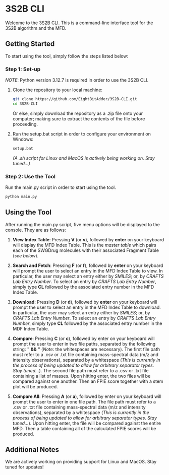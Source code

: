 # 3S2B CLI

Welcome to the 3S2B CLI. This is a command-line interface tool for the 3S2B algorithm and the MFD.

## Getting Started

To start using the tool, simply follow the steps listed below:

### Step 1: Set-up
*NOTE*: Python version 3.12.7 is required in order to use the 3S2B CLI.

1. Clone the repository to your local machine:
    ```bash
    git clone https://github.com/EightBitAdder/3S2B-CLI.git
    cd 3S2B-CLI
    ```

    Or else, simply download the repository as a .zip file onto your computer; making sure to extract the contents of the file before proceeding.

2. Run the setup.bat script in order to configure your environment on Windows:
    ```bash
    setup.bat
    ```

    *(A .sh script for Linux and MacOS is actively being working on. Stay tuned...)*

### Step 2: Use the Tool
Run the main.py script in order to start using the tool.
```bash
python main.py
```

## Using the Tool

After running the main.py script, five menu options will be displayed to the console. They are as follows:

1. **View Index Table**: Pressing **V** (or **v**), followed by **enter** on your keyboard will display the MFD Index Table. This is the *master table* which pairs each of the SWGDrug molecules with their associated Fragment Table (*see below*).

2. **Search and Fetch**: Pressing **F** (or **f**), followed by **enter** on your keyboard will prompt the user to select an entry in the MFD Index Table to view. In particular, the user may select an entry either by *SMILES*; or, by *CRAFTS Lab Entry Number*. To select an entry by *CRAFTS Lab Entry Number*, simply type **CL** followed by the associated entry number in the MFD Index Table.

3. **Download**: Pressing **D** (or **d**), followed by **enter** on your keyboard will prompt the user to select an entry in the MFD Index Table to download. In particular, the user may select an entry either by *SMILES*; or, by *CRAFTS Lab Entry Number*. To select an entry by *CRAFTS Lab Entry Number*, simply type **CL** followed by the associated entry number in the MDF Index Table.

4. **Compare**: Pressing **C** (or **c**), followed by enter on your keyboard will prompt the user to enter in two file paths, separated by the following string: **" && "** (*Note*: the whitespaces are necessary). The first file path must refer to a .csv or .txt file containing mass-spectral data (m/z and intensity observations), separated by a whitespace (*This is currently in the process of being updated to allow for arbitrary separator types. Stay tuned...*). The second file path must refer to a .csv or .txt file containing a list of masses. Upon hitting enter, the two files will be compared against one another. Then an FPIE score together with a stem plot will be produced.

5. **Compare All**: Pressing **A** (or **a**), followed by enter on your keyboard will prompt the user to enter in one file path. The file path must refer to a .csv or .txt file containing mass-spectral data (m/z and intensity observations), separated by a whitespace (*This is currently in the process of being updated to allow for arbitrary separator types. Stay tuned...*). Upon hitting enter, the file will be compared against the entire MFD. Then a table containing all of the calculated FPIE scores will be produced.

## Additional Notes

We are actively working on providing support for Linux and MacOS. Stay tuned for updates!
